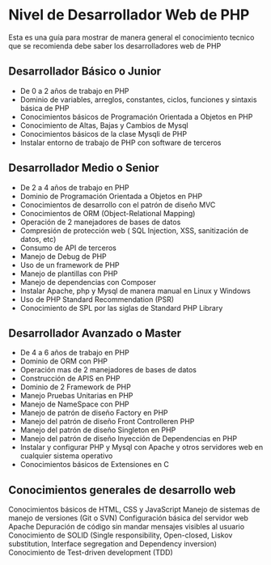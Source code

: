 Nivel de Desarrollador Web de PHP
==================

Esta es una guía para mostrar de manera general el conocimiento tecnico que se recomienda debe saber los desarrolladores web de PHP

Desarrollador Básico o Junior
-----------

- De 0 a 2 años de trabajo en PHP
- Dominio de variables, arreglos, constantes, ciclos, funciones y sintaxis básica de PHP
- Conocimientos básicos de Programación Orientada a Objetos en PHP
- Conocimiento de Altas, Bajas y Cambios de Mysql
- Conocimientos básicos de la clase Mysqli de PHP
- Instalar entorno de trabajo de PHP con software de terceros

Desarrollador Medio o Senior
-----------

- De 2 a 4 años de trabajo en PHP
- Dominio de Programación Orientada a Objetos en PHP
- Conocimientos de desarrollo con el patrón de diseño MVC
- Conocimientos de ORM (Object-Relational Mapping)
- Operación de  2 manejadores de bases de datos
- Compresión de protección web ( SQL Injection, XSS, sanitización de datos, etc)
- Consumo de API de terceros
- Manejo de Debug de PHP
- Uso de un framework de PHP
- Manejo de plantillas con PHP
- Manejo de dependencias con Composer
- Instalar Apache, php y Mysql de manera manual en Linux y Windows
- Uso de PHP Standard Recommendation (PSR)
- Conocimiento de SPL por las siglas de Standard PHP Library

Desarrollador Avanzado o Master
-----------

- De 4 a 6 años de trabajo en PHP
- Dominio de ORM con PHP
- Operación mas de 2 manejadores de bases de datos
- Construcción de APIS en PHP
- Dominio de 2 Framework de PHP
- Manejo Pruebas Unitarias en PHP
- Manejo de NameSpace con PHP
- Manejo de patrón de diseño Factory en PHP
- Manejo del patrón de diseño Front Controlleren PHP
- Manejo del patrón de diseño Singleton en PHP
- Manejo del patrón de diseño Inyección de Dependencias en PHP
- Instalar y configurar PHP y Mysql con Apache y otros servidores web en cualquier sistema operativo
- Conocimientos básicos de Extensiones en C

Conocimientos generales de desarrollo web
-----------

Conocimientos básicos de HTML, CSS y JavaScript
Manejo de sistemas de manejo de versiones (Git o SVN)
Configuración básica del servidor web Apache
Depuración de código sin mandar mensajes visibles al usuario
Conocimiento de SOLID (Single responsibility, Open-closed, Liskov substitution, Interface segregation and Dependency inversion)
Conocimiento de Test-driven development (TDD)

